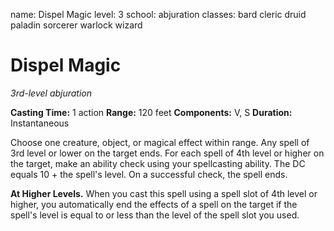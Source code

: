 name: Dispel Magic
level: 3
school: abjuration
classes: bard
         cleric
         druid
         paladin
         sorcerer
         warlock
         wizard

# Dispel Magic
_3rd-level abjuration_

**Casting Time:** 1 action
**Range:** 120 feet
**Components:** V, S
**Duration:** Instantaneous

Choose one creature, object, or magical effect within range. Any spell of 3rd level or lower on the target ends. For each spell of 4th level or higher on the target, make an ability check using your spellcasting ability. The DC equals 10 + the spell's level. On a successful check, the spell ends.

**At Higher Levels.** When you cast this spell using a spell slot of 4th level or higher, you automatically end the effects of a spell on the target if the spell's level is equal to or less than the level of the spell slot you used.
